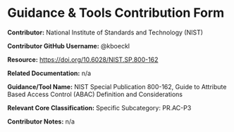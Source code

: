# Guidance & Tools Contribution Form

**Contributor:** National Institute of Standards and Technology (NIST)

**Contributor GitHub Username:** @kboeckl

**Resource:** https://doi.org/10.6028/NIST.SP.800-162

**Related Documentation:** n/a

**Guidance/Tool Name:** NIST Special Publication 800-162, Guide to Attribute Based Access Control (ABAC) Definition and Considerations

**Relevant Core Classification:** Specific Subcategory: PR.AC-P3

**Contributor Notes:** n/a
